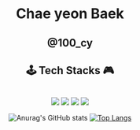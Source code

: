 <div align="center">
  <h1> Chae yeon Baek </h1> <h2> @100_cy </h2>
  <h2> 🕹️ Tech Stacks 🎮 </h2> <br>
  
<img src="https://img.shields.io/badge/Spring Boot-6DB33F?style=flat&logo=Spring Boot&logoColor=white">
<img src="https://img.shields.io/badge/Django-092E20?style=flat&logo=Django&logoColor=white">
<img src="https://img.shields.io/badge/Node.js-339933?style=flat&logo=Node.js&logoColor=white">
<img src="https://img.shields.io/badge/React-61DAFB?style=flat&logo=React&logoColor=white">
  
![Anurag's GitHub stats](https://github-readme-stats.vercel.app/api?username=codusl100&show_icons=true&theme=radical) 
[![Top Langs](https://github-readme-stats.vercel.app/api/top-langs/?username=codusl100&layout=compact)](https://github.com/codusl100/github-readme-stats)
</div>
